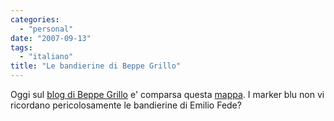 ```yaml
---
categories:
  - "personal"
date: "2007-09-13"
tags:
  - "italiano"
title: "Le bandierine di Beppe Grillo"
---
```


Oggi sul [blog di Beppe Grillo][1] e' comparsa questa [mappa][2]. I marker blu
non vi ricordano pericolosamente le bandierine di Emilio Fede?

   [1]: http://www.beppegrillo.it/2007/09/le_firme_del_v-day.html#trackbacks
   [2]: http://maps.google.it/maps/ms?ie=UTF8&hl=it&num=200&start=0&msa=0&om=1&msid=105899767908383675040.000439d89ff7375562a7f&ll=42.650122,14.194336&spn=13.44107,29.443359&z=5
